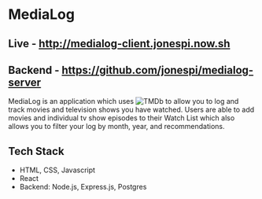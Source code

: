 # MediaLog

## Live - http://medialog-client.jonespi.now.sh
## Backend - https://github.com/jonespi/medialog-server

MediaLog is an application which uses ![TMDb](http://themoviedb.org) to allow you to log and track movies and television shows you have watched. Users are able to add movies and individual tv show episodes to their Watch List which also allows you to filter your log by month, year, and recommendations.

## Tech Stack

- HTML, CSS, Javascript
- React
- Backend: Node.js, Express.js, Postgres
